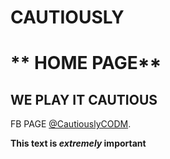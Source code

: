 # **CAUTIOUSLY**
# ** HOME PAGE**
## **WE PLAY IT CAUTIOUS**
FB PAGE [@CautiouslyCODM](https://cautiouslyy.github.io/).

**This text is _extremely_ important**
